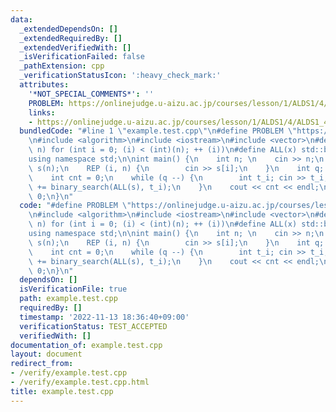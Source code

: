 ```yaml
---
data:
  _extendedDependsOn: []
  _extendedRequiredBy: []
  _extendedVerifiedWith: []
  _isVerificationFailed: false
  _pathExtension: cpp
  _verificationStatusIcon: ':heavy_check_mark:'
  attributes:
    '*NOT_SPECIAL_COMMENTS*': ''
    PROBLEM: https://onlinejudge.u-aizu.ac.jp/courses/lesson/1/ALDS1/4/ALDS1_4_B
    links:
    - https://onlinejudge.u-aizu.ac.jp/courses/lesson/1/ALDS1/4/ALDS1_4_B
  bundledCode: "#line 1 \"example.test.cpp\"\n#define PROBLEM \"https://onlinejudge.u-aizu.ac.jp/courses/lesson/1/ALDS1/4/ALDS1_4_B\"\
    \n#include <algorithm>\n#include <iostream>\n#include <vector>\n#define REP(i,\
    \ n) for (int i = 0; (i) < (int)(n); ++ (i))\n#define ALL(x) std::begin(x), std::end(x)\n\
    using namespace std;\n\nint main() {\n    int n; \n    cin >> n;\n    vector<int>\
    \ s(n);\n    REP (i, n) {\n        cin >> s[i];\n    }\n    int q; cin >> q;\n\
    \    int cnt = 0;\n    while (q --) {\n        int t_i; cin >> t_i;\n        cnt\
    \ += binary_search(ALL(s), t_i);\n    }\n    cout << cnt << endl;\n    return\
    \ 0;\n}\n"
  code: "#define PROBLEM \"https://onlinejudge.u-aizu.ac.jp/courses/lesson/1/ALDS1/4/ALDS1_4_B\"\
    \n#include <algorithm>\n#include <iostream>\n#include <vector>\n#define REP(i,\
    \ n) for (int i = 0; (i) < (int)(n); ++ (i))\n#define ALL(x) std::begin(x), std::end(x)\n\
    using namespace std;\n\nint main() {\n    int n; \n    cin >> n;\n    vector<int>\
    \ s(n);\n    REP (i, n) {\n        cin >> s[i];\n    }\n    int q; cin >> q;\n\
    \    int cnt = 0;\n    while (q --) {\n        int t_i; cin >> t_i;\n        cnt\
    \ += binary_search(ALL(s), t_i);\n    }\n    cout << cnt << endl;\n    return\
    \ 0;\n}\n"
  dependsOn: []
  isVerificationFile: true
  path: example.test.cpp
  requiredBy: []
  timestamp: '2022-11-13 18:36:40+09:00'
  verificationStatus: TEST_ACCEPTED
  verifiedWith: []
documentation_of: example.test.cpp
layout: document
redirect_from:
- /verify/example.test.cpp
- /verify/example.test.cpp.html
title: example.test.cpp
---
```

